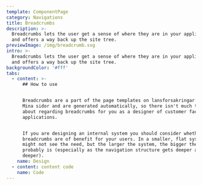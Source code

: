 ```yaml
---
template: ComponentPage
category: Navigations
title: Breadcrumbs
description: >-
  Breadcrumbs lets the user get a sense of where they are in your application
  and offers a way back up the site tree.
previewImage: /img/breadcrumb.svg
intro: >-
  Breadcrumbs lets the user get a sense of where they are in your application
  and offers a way back up the site tree.
backgroundColor: '#fff'
tabs:
  - content: >-
      ## How to use


      Breadcrumbs are a part of the page templates on lansforsakringar.se and
      Mina sidor and are generated automatically, so there isn't much to think
      about regarding breadcrumbs for you as a designer of customer facing web
      applications.


      If you are designing an internal system you should consider whether
      breadcrumbs are of benefit for your users. In a smaller, flat system you
      might not see the need, but the larger the system, the bigger the need
      probably is (especially as the navigation structure gets deeper and
      deeper).
    name: Design
  - content: content code
    name: Code
---
```


